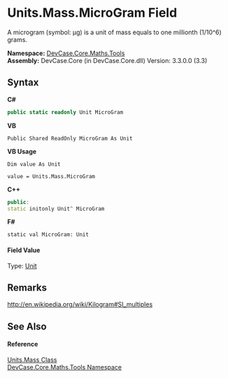# Units.Mass.MicroGram Field
 

A microgram (symbol: µg) is a unit of mass equals to one millionth (1/10^6) grams.

**Namespace:**&nbsp;<a href="N_DevCase_Core_Maths_Tools">DevCase.Core.Maths.Tools</a><br />**Assembly:**&nbsp;DevCase.Core (in DevCase.Core.dll) Version: 3.3.0.0 (3.3)

## Syntax

**C#**<br />
``` C#
public static readonly Unit MicroGram
```

**VB**<br />
``` VB
Public Shared ReadOnly MicroGram As Unit
```

**VB Usage**<br />
``` VB Usage
Dim value As Unit

value = Units.Mass.MicroGram

```

**C++**<br />
``` C++
public:
static initonly Unit^ MicroGram
```

**F#**<br />
``` F#
static val MicroGram: Unit
```


#### Field Value
Type: <a href="T_DevCase_Core_Maths_Unit">Unit</a>

## Remarks
<a href="http://en.wikipedia.org/wiki/Kilogram#SI_multiples" target="_blank">http://en.wikipedia.org/wiki/Kilogram#SI_multiples</a>

## See Also


#### Reference
<a href="T_DevCase_Core_Maths_Tools_Units_Mass">Units.Mass Class</a><br /><a href="N_DevCase_Core_Maths_Tools">DevCase.Core.Maths.Tools Namespace</a><br />